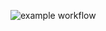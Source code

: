 ![example workflow](https://github.com/nikolay-olkhovsky/MindBoxAreas/actions/workflows/python-app.yml/badge.svg)
